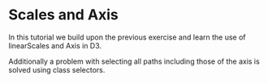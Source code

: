 # Scales and Axis

In this tutorial we build upon the previous exercise and learn the use of linearScales and Axis in D3.

Additionally a problem with selecting all paths including those of the axis is solved using class selectors.
